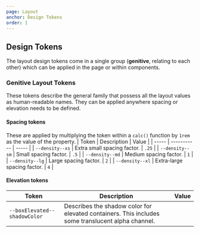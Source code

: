 ```yaml
---
page: Layout
anchor: Design Tokens
order: 1
---
```


## Design Tokens

The layout design tokens come in a single group (**genitive**, relating to each other) which can be applied in the page or within components.

### Genitive Layout Tokens
These tokens describe the general family that possess all the layout values as human-readable names. They can be applied anywhere spacing or elevation needs to be defined.

#### Spacing tokens
These are applied by multiplying the token within a `calc()` function by `1rem` as the value of the property.
| Token | Description | Value |
| ----- | ----------- | ----- |
| `--density--xs` | Extra small spacing factor. | `.25` |
| `--density--sm` | Small spacing factor. | `.5` |
| `--density--md` | Medium spacing factor. | `1` |
| `--density--lg` | Large spacing factor. | `2` |
| `--density--xl` | Extra-large spacing factor. | `4` |

#### Elevation tokens
| Token | Description | Value |
| ----- | ----------- | ----- |
| `--boxElevated--shadowColor` |  Describes the shadow color for elevated containers. This includes some translucent alpha channel. | <span class="swatch" style="background: var(--boxElevated--shadowColor)" ></span> |

